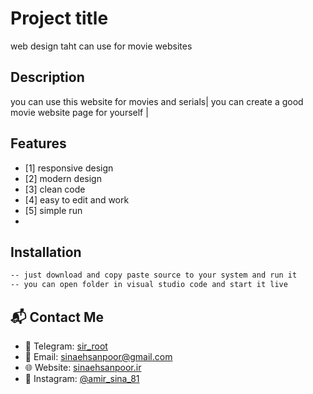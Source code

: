 # Project title

web design taht can use for movie websites 

## Description

you can use this website for movies and serials|
you can create a good movie website  page for yourself |

## Features
- [1] responsive design  
- [2] modern design  
- [3] clean code
- [4] easy to edit and work
- [5] simple run
- 
## Installation
```bash
-- just download and copy paste source to your system and run it
-- you can open folder in visual studio code and start it live
```

## 📬 Contact Me

- 💬 Telegram: [sir_root](https://t.me/sir_root)
- 📧 Email: [sinaehsanpoor@gmail.com](mailto:sinaehsanpoor@gmail.com)
- 🌐 Website: [sinaehsanpoor.ir](https://sinaehsanpoor.ir)
- 📸 Instagram: [@amir_sina_81](https://instagram.com/amir_sina_81)


